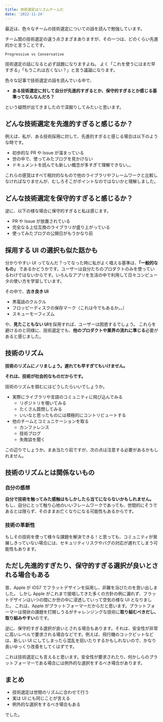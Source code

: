 ```yaml
---
title: 技術選定はリズムゲームだ
date: '2022-11-24'
---
```


最近は、色々なチームの技術選定についての話を読んで勉強しています。

チーム間の技術選定の違う点さまざまありますが、その一つは、どのくらい先進的かと言うことです。

```
Progressive vs Conservative
```

技術選定の話になると必ず話題になりますよね。
よく「これを使うにはまだ早すぎる」「もうこれは古くない？」と言う議論になります。

色々な記事で技術選定の話を読んでいる中で、

- **ある技術選定に対して自分が先進的すぎるとか、保守的すぎるとか感じる基準ってなんなんだろ？**

という疑問が出てきましたので深掘りしてみたいと思います。

## どんな技術選定を先進的すぎると感じるか？

例えば、私が、ある技術採用に対して、先進的すぎると感じる場合は以下のような時です。

- 初歩的な PR や Issue が溜まっている
- 世の中で、使ってみたブログを見かけない
- ドキュメントを読んでも新しい概念が多すぎて理解できない。。

これらの感覚はすべて相対的なもので他のライブラリやフレームワークと比較しなければなりませんが、むしろそこがポイントなのではないかと理解しました。

## どんな技術選定を保守的すぎると感じるか？

逆に、以下の様な場合に保守的すぎると私は感じます。

- PR や Issue が放置されている
- 完全なる上位互換のライブラリが盛り上がっている
- 使ってみたブログの公開日がもうかなり前

## 採用する UI の選択も似た話かも

分かりやすい UI ってなんだ？ってなった時に私がよく唱える基準は、**「一般的なもの」** であるかどうかです。ユーザーは自分たちのプロダクトのみを使っているわけではないからです。いろんなアプリを生活の中で利用して日々コンピュータの使い方を学習しています。

その中で、**古き良き UI**

- 黒電話のクルクル
- フロッピーディスクの保存マーク（これは今でもあるか。。）
- スキューモーフィズム

や、**見たこともない UI**を採用すれば、ユーザーは困惑するでしょう。
これらを避けるのと同様に、技術選定でも、**他のプロダクトや業界の流れに準じる**必要があると感じました。

## 技術のリズム

**技術のリズムにノリましょう。遅れても早すぎてもいけません。**

**それは、技術が社会的なものだからです。**

技術のリズムを掴むにはどうしたらいいでしょうか。

- 実際にライブラリや言語のコミュニティに飛び込んでみる
  - リポジトリを覗いてみる
  - たくさん質問してみる
  - いいなと思ったものには積極的にコントリビュートする
- 他のチームとコミュニケーションを取る
  - カンファレンス
  - 技術ブログ
  - 失敗談を聞く

この辺りでしょうか。まあ当たり前ですが、次の点は注意する必要があるかもしれません。

## 技術のリズムとは関係ないもの

### 自分の感想

**自分で技術を触ってみた感触はもしかしたら当てにならないかもしれません。**
もし、自分にとって触り心地のいいフレームワークであっても、世間的にそうであるとは限らず、そのままお亡くなりになる可能性もあるからです。

### 技術の革新性

もしその技術を使って様々な課題を解決できる！と思っても、コミュニティが発展しきっていない場合には、セキュリティリスクやバグの対応が遅れてしまう可能性もあります。

## ただし先進的すぎたり、保守的すぎる選択が良いとされる場合もある

昔、Apple が iOS7 でフラットデザインを採用し、非難を浴びたのを思い出しました。
しかし Apple がこれまで提唱してきた多くの方針の例に漏れず、フラットデザインはいつの間にか世の中に浸透していって空気の様な UI となりました。
これは、Apple がプラットフォーマーだからだと思います。プラットフォーマーは現状の課題を打開しうるがチャレンジングな技術に**取り組むべきだし、取り組みやすい**のです。

逆に、保守的すぎる選択が良いとされる場合もあります。それは、安全性が非常に高いレベルで要求される場合などです。例えば、飛行機のコックピットなどは、新しい UI にしてしまったら混乱を招いたりするかもしれないので、かなり長いゆっくり改善をしてくはずです。

これは技術選定にも言えると思います。安全性が要求されたり、何かしらのプラットフォーマーである場合には例外的な選択をするべき場合があります。

## まとめ

- 技術選定は世間のリズムに合わせて行う
- 実は UI にも同じことが言える
- 例外的な選択をするべき場合もある

でした。
